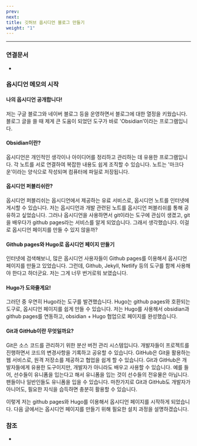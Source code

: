 ```yaml
---
prev: 
next: 
title: 깃허브 옵시디언 블로그 만들기
weight: "1"
---
```

---

### 연결문서
- 

### 옵시디언 메모의 시작
#### 나의 옵시디언 공개합니다!
저는 구글 블로그와 네이버 블로그 등을 운영하면서 블로그에 대한 열정을 키웠습니다. 블로그 글을 쓸 때 제게 큰 도움이 되었던 도구가 바로 'Obsidian’이라는 프로그램입니다.

#### Obsidian이란?
옵시디언은 개인적인 생각이나 아이디어를 정리하고 관리하는 데 유용한 프로그램입니다. 각 노트를 서로 연결하여 복잡한 내용도 쉽게 조직할 수 있습니다. 노트는 '마크다운’이라는 양식으로 작성되며 컴퓨터에 파일로 저장됩니다.

#### 옵시디언 퍼블리쉬란?
옵시디언 퍼블리쉬는 옵시디언에서 제공하는 유료 서비스로, 옵시디언 노트를 인터넷에 게시할 수 있습니다. 저는 옵시디언과 개발 관련된 노트를 옵시디언 퍼블리쉬를 통해 공유하고 싶었습니다. 그러나 옵시디언을 사용하면서 git이라는 도구에 관심이 생겼고, git을 배우다가 github pages라는 서비스를 알게 되었습니다. 그래서 생각했습니다. 이걸로 옵시디언 페이지를 만들 수 있지 않을까?

#### Github pages와 Hugo로 옵시디언 페이지 만들기
인터넷에 검색해보니, 많은 옵시디언 사용자들이 Github pages를 이용해서 옵시디언 페이지를 만들고 있었습니다. 그런데, Github, Jekyll, Netlify 등의 도구를 함께 사용해야 한다고 하더군요. 저는 그게 너무 번거로워 보였습니다.

#### Hugo가 도와줄게요!
그러던 중 우연히 Hugo라는 도구를 발견했습니다. Hugo는 github pages와 호환되는 도구로, 옵시디언 페이지를 쉽게 만들 수 있습니다. 저는 Hugo를 사용해서 obsidian과 github pages를 연동하고, obsidian + Hugo 협업으로 페이지를 완성했습니다.

#### Git과 GitHub이란 무엇일까요?
Git은 소스 코드를 관리하기 위한 분산 버전 관리 시스템입니다. 개발자들이 프로젝트를 진행하면서 코드의 변경사항을 기록하고 공유할 수 있습니다. GitHub은 Git을 활용하는 웹 서비스로, 원격 저장소를 제공하고 협업을 쉽게 할 수 있습니다. Git과 GitHub은 개발자들에게 유용한 도구이지만, 개발자가 아니라도 배우고 사용할 수 있습니다. 예를 들어, 선수들이 유니폼을 입는다고 해서 유니폼을 입는 것이 선수들의 전유물은 아닙니다. 팬들이나 일반인들도 유니폼을 입을 수 있습니다. 마찬가지로 Git과 GitHub도 개발자가 아니어도, 필요한 지식을 습득하면 충분히 활용할 수 있습니다.

이렇게 저는 github pages와 Hugo를 이용해서 옵시디언 페이지를 시작하게 되었습니다. 다음 글에서는 옵시디언 페이지를 만들기 위해 필요한 설치 과정을 설명하겠습니다.

### 참조
- 